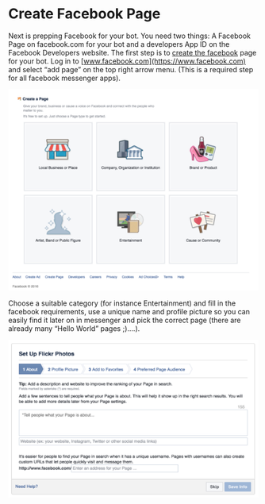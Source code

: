 # Create Facebook Page

Next is prepping Facebook for your bot. You need two things: A Facebook Page on facebook.com for your bot and a developers App ID on the Facebook Developers website. The first step is to [create the facebook](https://www.facebook.com/pages/create/) page for your bot. Log in to [www.facebook.com](https://www.facebook.com) and select “add page” on the top right arrow menu. (This is a required step for all facebook messenger apps).

![](create-page.png)

Choose a suitable category (for instance Entertainment) and fill in the facebook requirements, use a unique name and profile picture so you can easily find it later on in messenger and pick the correct page (there are already many “Hello World” pages ;)….).

![](page-category.png)




